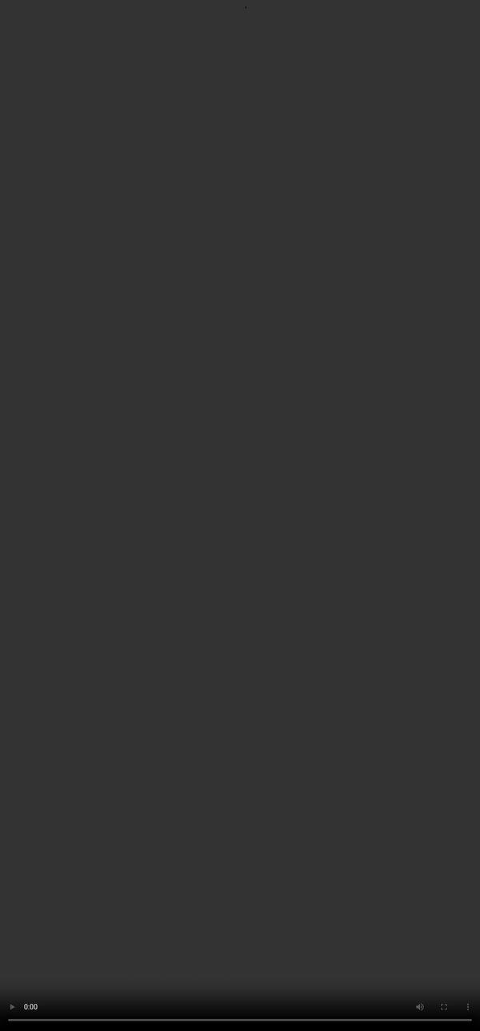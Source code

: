 # Evidencing the right way

<video src="${PRIVATE_VIDEO_RAG_4}" frameborder="0" allowfullscreen style="position: absolute; top: 0; left: 0; width: 100%; height: 100%; border: none; object-fit: cover;" controls="" controlslist="nodownload nofullscreen" style="width: 100%" />

Take a quick look at the query creation process here: 
<a href="${INTERNAL_LINK}" target="_blank" rel="noopener noreferrer">
    Click here
</a>


Evidencing is the cornerstone of effective information retrieval. This is how you train the model to justify its accuracy. It serves as a guide, enabling the model to pinpoint the exact source and context of the information it uses. To ensure seamless and accurate retrieval, every evidence should include the following key elements.

| Element                                  | Description                                                    | Why do you need to state it?                                                                                                                                                      |
| ---------------------------------------- | -------------------------------------------------------------- | --------------------------------------------------------------------------------------------------------------------------------------------------------------------------------- |
| Document URL (Publicly Accessible)       | The link to the document that is being used as the data source | Provides the exact location of the document, allowing the model or user to trace the source.                                                                                      |
| Page Number                              | The relevant page where the answers are                        | Directs the retrieval process to the specific section of the document where the information is located.                                                                           |
| Evidence Text                            | Paragraph, table, or image that contains the answer            | Helps narrow the scope of retrieval to the relevant thematic area within the document.                                                                                            |
| Span                                     | Relevant words/numbers/sentences that are the answers          | Ensures the model has precise and contextual input, reducing the likelihood of errors.                                                                                            |
| Span Rating (0-3 rating explained below) | Rate the span based on how well it answers the query           | Helps evaluate how well the selected span supports the answer.                                                                                                                    |
| Span Type                                | The type of evidence you are using                             | Helps the model understand the format and structure of the retrieved evidence. This distinction allows the model to interpret, process, and present information more effectively. |

<div style="padding: 10px; background-color:rgb(253, 252, 222); color: black; text-decoration: none; border-radius: 10px; margin-bottom: 30px;">
  ## Span Rating Criteria:

  * 1- The Span doesn’t answer the query but can be a keyword for the query
  * 2- The Span is answering the query but not the complete answer
  * 3- The Span contains the complete answer
  * 0- If you don’t have a span (Hypothetical case)
</div>

<div style="padding: 10px; background-color:rgb(214, 252, 250); color: black; text-decoration: none; border-radius: 5px; margin-bottom: 30px;">
  ## Example:

  **Evidence\_1**

  * **Document URL:** [https://www.unicef.org/media/157491/file/UNICEF%20Annual%20report%202023%20EN.pdf](https://www.unicef.org/media/157491/file/UNICEF%20Annual%20report%202023%20EN.pdf)
  * **Page number:** 12
  * **Evidence Text:** The Learning Passport, an innovative mobile learning platform, was launched in 7 countries, reaching a total of 38, with over 6 million registered users and an offline solution for schools with limited to no connectivity.
  * **Span:** The Learning Passport
  * **Span Rating:** 2
  * **Span Type:** Text

  **Evidence\_2**

  * **Document URL:** [https://www.unicef.org/media/157491/file/UNICEF%20Annual%20report%202023%20EN.pdf](https://www.unicef.org/media/157491/file/UNICEF%20Annual%20report%202023%20EN.pdf)
  * **Page number:** 13
  * **Evidence Text:** UNICEF launched the Five Million Futures action and advocacy framework to mobilize support for over 50 countries to scale up evidence-based interventions around early learning, parenting support, and the transition to primary education. UNICEF also supported systems strengthening approaches, including alternative learning pathways to prepare adolescents for re-enrollment or work, strengthening curricula to integrate a full range of skills, and supporting school-to-work transition and community-based skills development programmes.
  * **Span:** Five Million Futures
  * **Span Rating:** 2
  * **Span Type:** Text

  **Evidence\_3**

  * **Document URL:** [https://www.unicef.org/media/157491/file/UNICEF%20Annual%20report%202023%20EN.pdf](https://www.unicef.org/media/157491/file/UNICEF%20Annual%20report%202023%20EN.pdf)
  * **Page number:** 29
  * **Evidence Text:** UNICEF strengthened foundational learning systems in 16 countries; digital learning systems in six countries through the Airtel partnership; and accelerated girls’ education results and gender-responsive education sector plans in seven countries. UNICEF also supported disability inclusive national education strategies in nine countries.
  * **Span:** strengthened foundational learning systems
  * **Span Rating:** 2
  * **Span Type:** Text
</div>